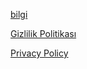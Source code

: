 [bilgi](../../../bilgiWeb)

[Gizlilik Politikası](gizlilikPolitikası.md)

[Privacy Policy](privacyPolicy.md)

